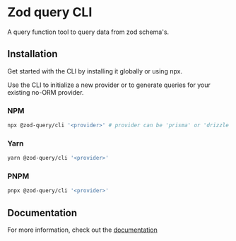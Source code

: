 # Zod query CLI

A query function tool to query data from zod schema's.

## Installation

Get started with the CLI by installing it globally or using npx.

Use the CLI to initialize a new provider or to generate queries for your existing no-ORM provider.

### NPM

```bash
npx @zod-query/cli '<provider>' # provider can be 'prisma' or 'drizzle'
```

### Yarn

```bash
yarn @zod-query/cli '<provider>'
```

### PNPM

```bash
pnpx @zod-query/cli '<provider>'
```

## Documentation

For more information, check out the [documentation](https://github.com/m10rten/zod-query)

<!-- exaca, commander, chalk, @anftfu/ni, ora, prompts -->

